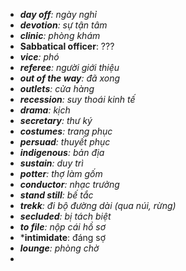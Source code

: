 - ***day off**: ngày nghỉ*
- ***devotion**: sự tận tâm*
- ***clinic**: phòng khám*
- **Sabbatical officer**: ???
- ***vice**: phó*
- ***referee**: người giới thiệu*
- ***out of the way**: đã xong*
- ***outlets**: cửa hàng*
- ***recession**: suy thoái kinh tế*
- ***drama**: kịch*
- ***secretary**: thư ký*
- ***costumes**: trang phục*
- ***persuad**: thuyết phục*
- ***indigenous**: bản địa*
- ***sustain**: duy trì*
- ***potter**: thợ làm gốm*
- ***conductor**: nhạc trưởng*
- ***stand still**: bế tắc*
- ***trekk**: đi bộ đường dài (qua núi, rừng)*
- ***secluded**: bị tách biệt*
- ***to file**: nộp cái hồ sơ*
- ***intimidate**: đáng sợ
- ***lounge**: phòng chờ*
- 